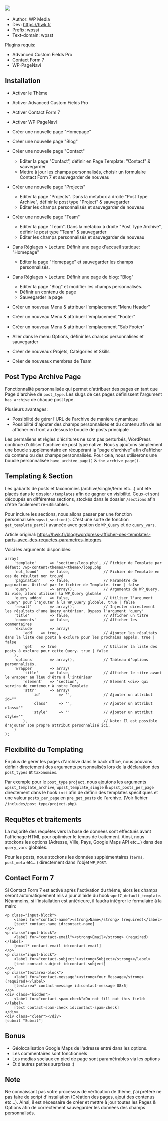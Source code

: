 # ![](https://i.imgur.com/d4EobC1.png)

+ Author: WP Media
+ Dev: https://hwk.fr
+ Prefix: wpsst
+ Text-domain: wpsst

Plugins requis:

+ Advanced Custom Fields Pro
+ Contact Form 7
+ WP-PageNavi

## Installation

+ Activer le Thème
+ Activer Advanced Custom Fields Pro
+ Activer Contact Form 7
+ Activer WP-PageNavi

+ Créer une nouvelle page "Homepage"
+ Créer une nouvelle page "Blog"
+ Créer une nouvelle page "Contact"
    + Editer la page "Contact", définir en Page Template: "Contact" & sauvegarder
    + Mettre à jour les champs personnalisés, choisir un formulaire Contact Form 7 et sauvegarder de nouveau
    
+ Créer une nouvelle page "Projects"
    + Editer la page "Projects". Dans la metabox à droite "Post Type Archive", définir le post type "Project" & sauvegarder
    + Editer les champs personnalisés et sauvegarder de nouveau
+ Créer une nouvelle page "Team"
    + Editer la page "Team". Dans la metabox à droite "Post Type Archive", définir le post type "Team" & sauvegarder
    + Editer les champs personnalisés et sauvegarder de nouveau

+ Dans Réglages > Lecture: Définir une page d'accueil statique: "Homepage"
    + Editer la page "Homepage" et sauvegarder les champs personnalisés.
+ Dans Réglages > Lecture: Définir une page de blog: "Blog"
    + Editer la page "Blog" et modifier les champs personnalisés.
    + Définir un contenu de page
    + Sauvegarder la page

+ Créer un nouveau Menu & attribuer l'emplacement "Menu Header"
+ Créer un nouveau Menu & attribuer l'emplacement "Footer"
+ Créer un nouveau Menu & attribuer l'emplacement "Sub Footer"

+ Aller dans le menu Options, définir les champs personnalisés et sauvegarder

+ Créer de nouveaux Projets, Catégories et Skills
+ Créer de nouveaux membres de Team

## Post Type Archive Page

Fonctionnalité personnalisée qui permet d'attribuer des pages en tant que Page d'archive de `post_type`. Les slugs de ces pages définissent l'argument `has_archive` de chaque post type.

Plusieurs avantages:
+ Possibilité de gérer l'URL de l'archive de manière dynamique
+ Possibilité d'ajouter des champs personnalisés et du contenu afin de les afficher en front au dessus le boucle de posts principale

Les permaliens et règles d'écritures ne sont pas perturbés, WordPress continue d'utiliser l'archive de post type native. Nous y ajoutons simplement une boucle supplémentaire en récupérant la "page d'archive" afin d'afficher du contenu ou des champs personnalisés. Pour cela, nous utiliserons une boucle personnalisée `have_archive_page()` & `the_archive_page()`. 

## Templating & Section

Les gabarits de posts et taxonomies (archive/single/term etc...) ont été placés dans le dossier `/templates` afin de gagner en visibilité. Ceux-ci sont découpés en différentes sections, stockés dans le dossier `/sections` afin d'être facilement ré-utilisables.

Pour inclure les sections, nous allons passer par une fonction personnalisée: `wpsst_section()`. C'est une sorte de fonction `get_template_part()` avancée avec gestion de `WP_Query` et de `query_vars`.

Article original: https://hwk.fr/blog/wordpress-afficher-des-templates-parts-avec-des-requetes-parametres-integres

Voici les arguments disponibles:

```
array(
    'template'      => 'sections/loop.php', // Fichier de Template par défaut: /wp-content/themes/<theme>/loop.php
    'not_found'     => false,               // Fichier de Template en cas de résultat non trouvé
    'pagination'    => false,               // Paramètre de pagination. Utilisé par le fichier de Template. true | false
    'query'         => array(),             // Arguments de WP_Query. Si vide, alors utiliser la WP_Query globale
    'query_addon'   => false,               // Utiliser l'argument 'query' pour l'ajouter à la WP_Query globale. true | false
    'result'        => array(),             // Injecter directement les résultats d'une Query antérieur. Bypass l'argument 'query'
    'title'         => false,               // Afficher un titre
    'comments'      => false,               // Afficher les commentaires
    'exclude'       => array(
        'add'   => true,                    // Ajouter les résultats dans la liste des posts à exclure pour les prochains appels. true | false
        'get'   => true                     // Utiliser la liste des posts à exclure pour cette Query. true | false
    ),
    'options'       => array(),             // Tableau d'options personnalisés.
    'wrapper'       => array(
        'title'     => false,               // Afficher le titre avant le wrapper au lieu d'être à l'intérieur
        'element'   => 'section',           // Element <div> qui servira de conteneur à notre Template
        'attr'      => array(
            'id'        => '',              // Ajouter un attribut id=""
            'class'     => '',              // Ajouter un attribut class=""
            'style'     => ''               // Ajouter un attribut style=""
        ),                                  // Note: Il est possible d'ajouter son propre attribut personnalisé ici.
    )
);
```

## Flexibilité du Templating

En plus de gérer les pages d'archive dans le back office, nous pouvons définir directement des arguments personnalisés lors de la déclaration des `post_types` et `taxonomies`.

Par exemple pour le `post_type` `project`, nous ajoutons les arguments `wpsst_template_archive`, `wpsst_template_single` & `wpsst_posts_per_page` directement dans le hook `init` afin de définir des templates spécifiques et une valeur `posts_per_page` en `pre_get_posts` de l'archive. (Voir fichier `/includes/post_type/project.php`).

## Requêtes et traitements

La majorité des requêtes vers la base de données sont effectués avant l'affichage HTML pour optimiser le temps de traitement. Ainsi, nous stockons les options (Adresse, Ville, Pays, Google Maps API etc...) dans des `query_vars` globales.

Pour les posts, nous stockons les données supplémentaires (`terms`, `post_meta` etc...) directement dans l'objet `WP_POST`.

## Contact Form 7

Si Contact Form 7 est activé après l'activation du thème, alors les champs seront automatiquement mis à jour àl'aide du hook `wpcf7_default_template`. Néanmoins, si l'installation est antérieure, il faudra intégrer le formulaire à la main:

```
<p class="input-block">
    <label for="contact-name"><strong>Name</strong> (required)</label>
    [text* contact-name id:contact-name]
</p>
<p class="input-block">
    <label for="contact-email"><strong>Email</strong> (required)</label>
    [email* contact-email id:contact-email]
</p>
<p class="input-block">
    <label for="contact-subject"><strong>Subject</strong></label>
    [text contact-subject id:contact-subject]
</p>
<p class="textarea-block">
    <label for="contact-message"><strong>Your Message</strong> (required)</label>
    [textarea* contact-message id:contact-message 88x6]
</p>
<div class="hidden">
    <label for="contact-spam-check">Do not fill out this field:</label>
    [text contact-spam-check id:contact-spam-check]
</div>
<div class="clear"></div>
[submit "Submit"]
```

## Bonus

+ Géolocalisation Google Maps de l'adresse entré dans les options.
+ Les commentaires sont fonctionnels
+ Les medias sociaux en pied de page sont paramètrables via les options
+ Et d'autres petites surprises :)

## Note

Ne connaissant pas votre processus de vérfication de thème, j'ai préféré ne pas faire de script d'installation (Création des pages, ajout des contenus etc...). Ainsi, il est nécessaire de créer et mettre à jour toutes les Pages & Options afin de correctement sauvegarder les données des champs personnalisés.
